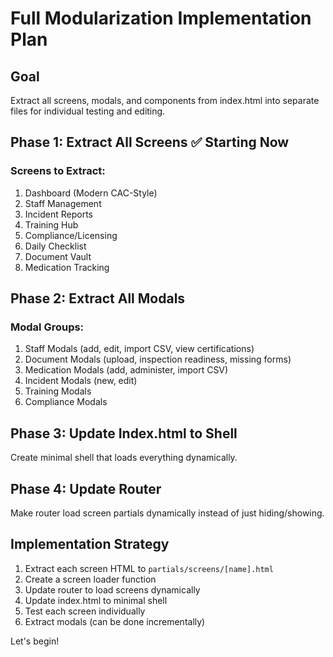 # Full Modularization Implementation Plan

## Goal
Extract all screens, modals, and components from index.html into separate files for individual testing and editing.

## Phase 1: Extract All Screens ✅ Starting Now

### Screens to Extract:
1. Dashboard (Modern CAC-Style)
2. Staff Management
3. Incident Reports
4. Training Hub
5. Compliance/Licensing
6. Daily Checklist
7. Document Vault
8. Medication Tracking

## Phase 2: Extract All Modals

### Modal Groups:
1. Staff Modals (add, edit, import CSV, view certifications)
2. Document Modals (upload, inspection readiness, missing forms)
3. Medication Modals (add, administer, import CSV)
4. Incident Modals (new, edit)
5. Training Modals
6. Compliance Modals

## Phase 3: Update Index.html to Shell

Create minimal shell that loads everything dynamically.

## Phase 4: Update Router

Make router load screen partials dynamically instead of just hiding/showing.

## Implementation Strategy

1. Extract each screen HTML to `partials/screens/[name].html`
2. Create a screen loader function
3. Update router to load screens dynamically
4. Update index.html to minimal shell
5. Test each screen individually
6. Extract modals (can be done incrementally)

Let's begin!
